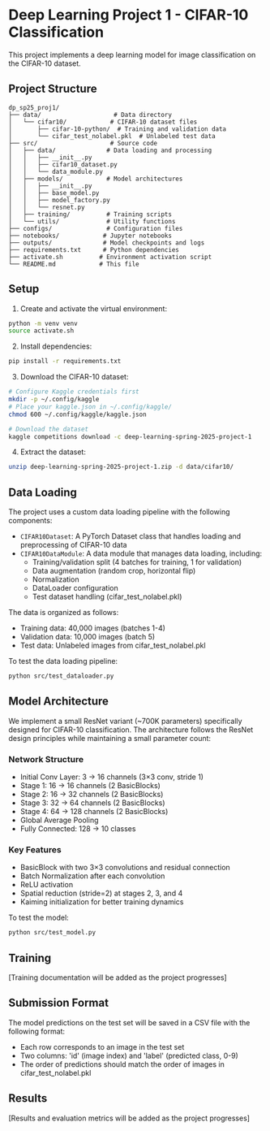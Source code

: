 # Deep Learning Project 1 - CIFAR-10 Classification

This project implements a deep learning model for image classification on the CIFAR-10 dataset.

## Project Structure

```
dp_sp25_proj1/
├── data/                    # Data directory
│   └── cifar10/            # CIFAR-10 dataset files
│       ├── cifar-10-python/  # Training and validation data
│       └── cifar_test_nolabel.pkl  # Unlabeled test data
├── src/                    # Source code
│   ├── data/              # Data loading and processing
│   │   ├── __init__.py
│   │   ├── cifar10_dataset.py
│   │   └── data_module.py
│   ├── models/            # Model architectures
│   │   ├── __init__.py
│   │   ├── base_model.py
│   │   ├── model_factory.py
│   │   └── resnet.py
│   ├── training/          # Training scripts
│   └── utils/             # Utility functions
├── configs/               # Configuration files
├── notebooks/            # Jupyter notebooks
├── outputs/              # Model checkpoints and logs
├── requirements.txt      # Python dependencies
├── activate.sh          # Environment activation script
└── README.md            # This file
```

## Setup

1. Create and activate the virtual environment:
```bash
python -m venv venv
source activate.sh
```

2. Install dependencies:
```bash
pip install -r requirements.txt
```

3. Download the CIFAR-10 dataset:
```bash
# Configure Kaggle credentials first
mkdir -p ~/.config/kaggle
# Place your kaggle.json in ~/.config/kaggle/
chmod 600 ~/.config/kaggle/kaggle.json

# Download the dataset
kaggle competitions download -c deep-learning-spring-2025-project-1
```

4. Extract the dataset:
```bash
unzip deep-learning-spring-2025-project-1.zip -d data/cifar10/
```

## Data Loading

The project uses a custom data loading pipeline with the following components:

- `CIFAR10Dataset`: A PyTorch Dataset class that handles loading and preprocessing of CIFAR-10 data
- `CIFAR10DataModule`: A data module that manages data loading, including:
  - Training/validation split (4 batches for training, 1 for validation)
  - Data augmentation (random crop, horizontal flip)
  - Normalization
  - DataLoader configuration
  - Test dataset handling (cifar_test_nolabel.pkl)

The data is organized as follows:
- Training data: 40,000 images (batches 1-4)
- Validation data: 10,000 images (batch 5)
- Test data: Unlabeled images from cifar_test_nolabel.pkl

To test the data loading pipeline:
```bash
python src/test_dataloader.py
```

## Model Architecture

We implement a small ResNet variant (~700K parameters) specifically designed for CIFAR-10 classification. The architecture follows the ResNet design principles while maintaining a small parameter count:

### Network Structure
- Initial Conv Layer: 3 → 16 channels (3×3 conv, stride 1)
- Stage 1: 16 → 16 channels (2 BasicBlocks)
- Stage 2: 16 → 32 channels (2 BasicBlocks)
- Stage 3: 32 → 64 channels (2 BasicBlocks)
- Stage 4: 64 → 128 channels (2 BasicBlocks)
- Global Average Pooling
- Fully Connected: 128 → 10 classes

### Key Features
- BasicBlock with two 3×3 convolutions and residual connection
- Batch Normalization after each convolution
- ReLU activation
- Spatial reduction (stride=2) at stages 2, 3, and 4
- Kaiming initialization for better training dynamics

To test the model:
```bash
python src/test_model.py
```

## Training

[Training documentation will be added as the project progresses]

## Submission Format

The model predictions on the test set will be saved in a CSV file with the following format:
- Each row corresponds to an image in the test set
- Two columns: 'id' (image index) and 'label' (predicted class, 0-9)
- The order of predictions should match the order of images in cifar_test_nolabel.pkl

## Results

[Results and evaluation metrics will be added as the project progresses]
